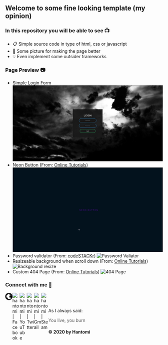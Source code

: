 ## Welcome to some fine looking template (my opinion)

### In this repository you will be able to see 📺

* 📋 Simple source code in type of html, css or javascript
* 📲 Some picture for making the page better
* 💡 Even implement some outsider frameworks

### Page Preview 📷

* Simple Login Form
![Login page](review-picture/preview_1.png)
* Neon Button (From: [Online Tutorials](https://www.youtube.com/channel/UCbwXnUipZsLfUckBPsC7Jog))
![Neon Button](review-picture/Neon_Button.gif)
* Password validator (From: [codeSTACKr](https://github.com/codeSTACKr))
![Password Valiator](https://res.cloudinary.com/practicaldev/image/fetch/s--vWG0pkCi--/c_limit%2Cf_auto%2Cfl_progressive%2Cq_66%2Cw_880/https://dev-to-uploads.s3.amazonaws.com/i/wufwyi2b1r1avqgecrm5.gif)
* Resizeable background when scroll down (From: [Online Tutorials](https://www.youtube.com/channel/UCbwXnUipZsLfUckBPsC7Jog))
![Background resize](review-picture/Web_Page.gif)
* Custom 404 Page (From: [Online Tutorials](https://www.youtube.com/channel/UCbwXnUipZsLfUckBPsC7Jog))
![404 Page](review-picture/404_Page.gif)

### Connect with me 👐

[<img align="left" alt="github/hantomi" width="23px" src="https://raw.githubusercontent.com/iconic/open-iconic/master/svg/globe.svg" />][website]
[<img align="left" alt="hantomi | Facebook" width="23px" src="https://cdn.jsdelivr.net/npm/simple-icons@3.13.0/icons/facebook.svg" />][facebook]
[<img align="left" alt="hantomi | YouTube" width="23px" src="https://cdn.jsdelivr.net/npm/simple-icons@v3/icons/youtube.svg" />][youtube]
[<img align="left" alt="hantomi | Twitter" width="23px" src="https://cdn.jsdelivr.net/npm/simple-icons@v3/icons/twitter.svg" />][twitter]
[<img align="left" alt="hantomi | Gmail" width="23px" src="https://cdn.jsdelivr.net/npm/simple-icons@3.13.0/icons/gmail.svg" />][gmail]
[<img align="left" alt="hantomi | Steam" width="23px" src="https://cdn.jsdelivr.net/npm/simple-icons@3.13.0/icons/steam.svg" />][steam]

<br/>
<br/>

As I always said:
> You live,
> you burn

#### © 2020 by Hantomi

[website]: https://github.com/hantomi
[twitter]: https://twitter.com/HantoLong
[youtube]: https://www.youtube.com/channel/UCadVLV4Icg1dWZBTPnYed4Q
[facebook]: https://www.facebook.com/long.hanto
[gmail]: mailto:redragon12371@gmail.com
[steam]: https://steamcommunity.com/id/hantomi2690/
